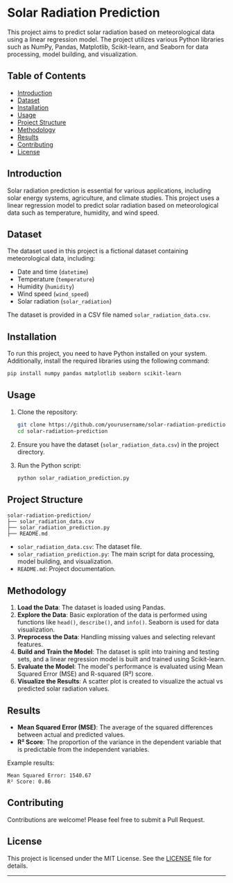 # Solar Radiation Prediction

This project aims to predict solar radiation based on meteorological data using a linear regression model. The project utilizes various Python libraries such as NumPy, Pandas, Matplotlib, Scikit-learn, and Seaborn for data processing, model building, and visualization.

## Table of Contents

- [Introduction](#introduction)
- [Dataset](#dataset)
- [Installation](#installation)
- [Usage](#usage)
- [Project Structure](#project-structure)
- [Methodology](#methodology)
- [Results](#results)
- [Contributing](#contributing)
- [License](#license)

## Introduction

Solar radiation prediction is essential for various applications, including solar energy systems, agriculture, and climate studies. This project uses a linear regression model to predict solar radiation based on meteorological data such as temperature, humidity, and wind speed.

## Dataset

The dataset used in this project is a fictional dataset containing meteorological data, including:
- Date and time (`datetime`)
- Temperature (`temperature`)
- Humidity (`humidity`)
- Wind speed (`wind_speed`)
- Solar radiation (`solar_radiation`)

The dataset is provided in a CSV file named `solar_radiation_data.csv`.

## Installation

To run this project, you need to have Python installed on your system. Additionally, install the required libraries using the following command:

```bash
pip install numpy pandas matplotlib seaborn scikit-learn
```

## Usage

1. Clone the repository:
   ```bash
   git clone https://github.com/yourusername/solar-radiation-prediction.git
   cd solar-radiation-prediction
   ```

2. Ensure you have the dataset (`solar_radiation_data.csv`) in the project directory.

3. Run the Python script:
   ```bash
   python solar_radiation_prediction.py
   ```

## Project Structure

```
solar-radiation-prediction/
├── solar_radiation_data.csv
├── solar_radiation_prediction.py
├── README.md
```

- `solar_radiation_data.csv`: The dataset file.
- `solar_radiation_prediction.py`: The main script for data processing, model building, and visualization.
- `README.md`: Project documentation.

## Methodology

1. **Load the Data**: The dataset is loaded using Pandas.
2. **Explore the Data**: Basic exploration of the data is performed using functions like `head()`, `describe()`, and `info()`. Seaborn is used for data visualization.
3. **Preprocess the Data**: Handling missing values and selecting relevant features.
4. **Build and Train the Model**: The dataset is split into training and testing sets, and a linear regression model is built and trained using Scikit-learn.
5. **Evaluate the Model**: The model's performance is evaluated using Mean Squared Error (MSE) and R-squared (R²) score.
6. **Visualize the Results**: A scatter plot is created to visualize the actual vs predicted solar radiation values.

## Results

- **Mean Squared Error (MSE)**: The average of the squared differences between actual and predicted values.
- **R² Score**: The proportion of the variance in the dependent variable that is predictable from the independent variables.

Example results:
```
Mean Squared Error: 1540.67
R² Score: 0.86
```

## Contributing

Contributions are welcome! Please feel free to submit a Pull Request.

## License

This project is licensed under the MIT License. See the [LICENSE](LICENSE) file for details.

---

